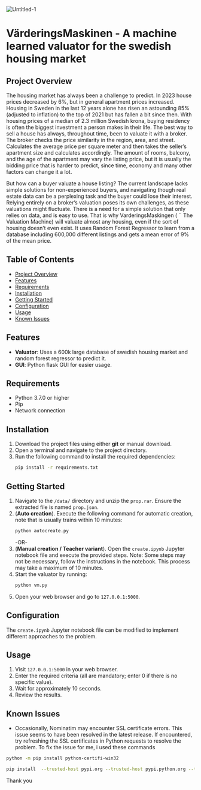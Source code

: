 
![Untitled-1](https://github.com/frankuman/Swedish-housing-market-ML/assets/57047010/be871018-a027-4dd9-bd96-06f7979981dd)

# VärderingsMaskinen - A machine learned valuator for the swedish housing market




## Project Overview
The housing market has always been a challenge to predict.
In 2023 house prices decreased by 6%, but in general apartment prices increased. Housing in Sweden in the last 12 years
alone has risen an astounding 85% (adjusted to inflation) to the
top of 2021 but has fallen a bit since then. With housing prices
of a median of 2.3 million Swedish krona, buying residency
is often the biggest investment a person makes in their life.
The best way to sell a house has always, throughout time,
been to valuate it with a broker. The broker checks the price
similarity in the region, area, and street. Calculates the average
price per square meter and then takes the seller’s apartment
size and calculates accordingly. The amount of rooms, balcony,
and the age of the apartment may vary the listing price, but
it is usually the bidding price that is harder to predict, since
time, economy and many other factors can change it a lot.


But how can a buyer valuate a house listing? The current
landscape lacks simple solutions for non-experienced buyers,
and navigating though real estate data can be a perplexing
task and the buyer could lose their interest. Relying entirely
on a broker’s valuation poses its own challenges, as these
valuations might fluctuate. There is a need for a simple
solution that only relies on data, and is easy to use. That
is why VarderingsMaskingen ( ¨ The Valuation Machine) will
valuate almost any housing, even if the sort of housing doesn’t
even exist. It uses Random Forest Regressor to learn from a
database including 600,000 different listings and gets a mean
error of 9% of the mean price.


## Table of Contents
- [Project Overview](#project-overview)
- [Features](#features)
- [Requirements](#requirements)
- [Installation](#installation)
- [Getting Started](#getting-started)
- [Configuration](#configuration)
- [Usage](#usage)
- [Known Issues](#known-issues)
  
## Features
- **Valuator**: Uses a 600k large database of swedish housing market and random forest regressor to predict it.
- **GUI**: Python flask GUI for easier usage.

## Requirements
- Python 3.7.0 or higher
- Pip
- Network connection

## Installation
1. Download the project files using either **git** or manual download.
2. Open a terminal and navigate to the project directory.
3. Run the following command to install the required dependencies:
   ```bash
   pip install -r requirements.txt
   ```

## Getting Started
1. Navigate to the `/data/` directory and unzip the `prop.rar`. Ensure the extracted file is named `prop.json`.
2. (**Auto creation**). Execute the following command for automatic creation, note that is usually trains within 10 minutes:
   ```bash
   python autocreate.py
   ```
   -OR-
3. (**Manual creation / Teacher variant**). Open the `create.ipynb` Jupyter notebook file and execute the provided steps. Note: Some steps may not be necessary, follow the instructions in the notebook. This process may take a maximum of 10 minutes.
4. Start the valuator by running:
   ```bash
   python vm.py
   ```
5. Open your web browser and go to `127.0.0.1:5000`.


## Configuration
The `create.ipynb` Jupyter notebook file can be modified to implement different approaches to the problem.

## Usage
1. Visit `127.0.0.1:5000` in your web browser.
2. Enter the required criteria (all are mandatory; enter 0 if there is no specific value).
3. Wait for approximately 10 seconds.
4. Review the results.

## Known Issues
- Occasionally, Nominatim may encounter SSL certificate errors. This issue seems to have been resolved in the latest release. If encountered, try refreshing the SSL certificates in Python requests to resolve the problem.
To fix the issue for me, i used these commands
```bash
python -m pip install python-certifi-win32
```
```bash
pip install  --trusted-host pypi.org --trusted-host pypi.python.org --trusted-host files.pythonhosted.org python-certifi-win32
```

Thank you

